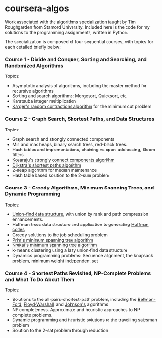 # coursera-algos
Work associated with the algorithms specialization taught
by Tim Roughgarden from Stanford University. Included here is the code for my solutions to 
the programming assignments, written in Python. 

The specialization is composed of four sequential courses, with topics for each detailed briefly below:

### Course 1 - Divide and Conquer, Sorting and Searching, and Randomized Algorithms
Topics:
- Asymptotic analysis of algorithms, including the master method for recursive algorithms
- Sorting and search algorithms: Mergesort, Quicksort, etc.
- Karatsuba integer multiplication
- [Karger's random contractions algorithm](https://en.wikipedia.org/wiki/Karger%27s_algorithm) for the minimum cut problem

### Course 2 - Graph Search, Shortest Paths, and Data Structures
Topics: 
- Graph search and strongly connected components 
- Min and max heaps, binary search trees, red-black trees.  
- Hash tables and implementations, chaining vs open-addressing, Bloom filters
- [Kosaraju's strongly connect components algorithm](https://en.wikipedia.org/wiki/Kosaraju%27s_algorithm)
- [Dijkstra's shortest paths algorithm](https://en.wikipedia.org/wiki/Dijkstra%27s_algorithm)
- 2-heap algorithm for median maintenance
- Hash table based solution to the 2-sum problem

### Course 3 - Greedy Algorithms, Minimum Spanning Trees, and Dynamic Programming
Topics: 
- [Union-find data structure](https://en.wikipedia.org/wiki/Disjoint-set_data_structure), with union by rank and path compression enhancements. 
- Huffman trees data structure and application to generating [Huffman codes](https://en.wikipedia.org/wiki/Huffman_coding)
- Greedy solutions to the job scheduling problem
- [Prim's minimum spanning tree algorithm](https://en.wikipedia.org/wiki/Prim%27s_algorithm)
- [Krukal's minimum spanning tree algorithm](https://en.wikipedia.org/wiki/Kruskal%27s_algorithm)
- k-means clustering using a lazy union-find data structure
- Dynamics programming problems: Sequence alignment, the knapsack problem, minimum weight independent set

### Course 4 - Shortest Paths Revisited, NP-Complete Problems and What To Do About Them
Topics:
- Solutions to the all-pairs-shortest-path problem, including the [Bellman-Ford](https://en.wikipedia.org/wiki/Bellman%E2%80%93Ford_algorithm), [Floyd-Warshall](https://en.wikipedia.org/wiki/Floyd%E2%80%93Warshall_algorithm), and [Johnson's](https://en.wikipedia.org/wiki/Johnson%27s_algorithm) algorithms
- NP completeness. Approximate and heuristic approaches to NP complete problems.
- Dynamic programming and heuristic solutions to the travelling salesman problem
- Solution to the 2-sat problem through reduction 